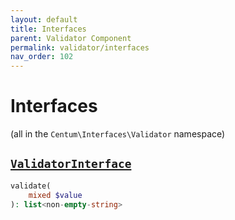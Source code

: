 ```yaml
---
layout: default
title: Interfaces
parent: Validator Component
permalink: validator/interfaces
nav_order: 102
---
```




# Interfaces

(all in the `Centum\Interfaces\Validator` namespace)



## [`ValidatorInterface`](https://github.com/SidRoberts/centum/blob/main/src/Interfaces/Validator/ValidatorInterface.php)

```php
validate(
    mixed $value
): list<non-empty-string>
```

